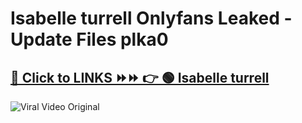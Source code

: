 
 # Isabelle turrell Onlyfans Leaked - Update Files plka0

## <h2><a href="https://clipsfans.com/Isabelle_turrell&ref=git">🔗 Click to LINKS ⏩⏩ 👉 🟢 Isabelle turrell </a></h2>

<a href="https://clipsfans.com/Isabelle_turrell&ref=git" rel="nofollow" data-target="animated-image.originalLink"><img src="https://i.ibb.co.com/xMMVF88/686577567.gif" alt="Viral Video Original" style="max-width: 100%; display: inline-block;" data-target="animated-image.originalImage"></a>

